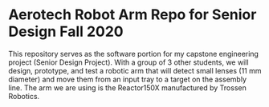 # Aerotech Robot Arm Repo for Senior Design Fall 2020

This repository serves as the software portion for my capstone engineering project (Senior Design Project). With a group of 3 other students, we will design, prototype, and test a robotic arm that will detect small lenses (11 mm diameter) and move them from an input tray to a target on the assembly line. The arm we are using is the Reactor150X manufactured by Trossen Robotics. 
